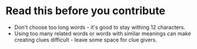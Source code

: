 # Read this before you contribute

- Don't choose too long words - it's good to stay withing 12 characters.
- Using too many related words or words with similar meanings can make creating clues difficult - leave some space for clue givers.
